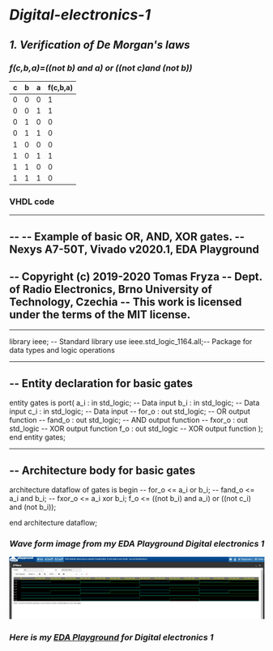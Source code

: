 # *Digital-electronics-1*


## *1. Verification of De Morgan's laws*

### *f(c,b,a)=((not b) and a) or ((not c)and (not b))*


c | b | a | f(c,b,a)
--| --|---|---------
0 | 0 | 0 |    1
0 | 0 | 1 |    1
0 | 1 | 0 |    0
0 | 1 | 1 |    0
1 | 0 | 0 |    0
1 | 0 | 1 |    1
1 | 1 | 0 |    0
1 | 1 | 1 |    0


### **VHDL code**

------------------------------------------------------------------------
--
-- Example of basic OR, AND, XOR gates.
-- Nexys A7-50T, Vivado v2020.1, EDA Playground
--
-- Copyright (c) 2019-2020 Tomas Fryza
-- Dept. of Radio Electronics, Brno University of Technology, Czechia
-- This work is licensed under the terms of the MIT license.
--
------------------------------------------------------------------------

library ieee;               -- Standard library
use ieee.std_logic_1164.all;-- Package for data types and logic operations

------------------------------------------------------------------------
-- Entity declaration for basic gates
------------------------------------------------------------------------
entity gates is
    port(
        a_i    : in  std_logic;         -- Data input
        b_i    : in  std_logic;         -- Data input
        c_i    : in  std_logic;          -- Data input
     --   for_o  : out std_logic;         -- OR output function
       -- fand_o : out std_logic;         -- AND output function
       -- fxor_o : out std_logic          -- XOR output function
       f_o : out std_logic               -- XOR output function
    );
end entity gates;

------------------------------------------------------------------------
-- Architecture body for basic gates
------------------------------------------------------------------------
architecture dataflow of gates is
begin
  --  for_o  <= a_i or b_i;
 --   fand_o <= a_i and b_i;
  --  fxor_o <= a_i xor b_i;
  f_o <= ((not b_i) and a_i) or ((not c_i) and (not b_i));

end architecture dataflow;


### *Wave form image from my EDA Playground Digital electronics 1*

![Image](https://github.com/shad0w3y3/Digital-electronics-1/blob/main/digi%20electronics%201%20wave%20form.png)


### *Here is my [EDA Playground](https://www.edaplayground.com/x/8Lk8) for Digital electronics 1*